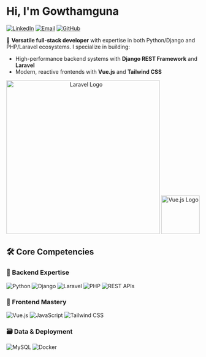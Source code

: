 # Hi, I'm Gowthamguna

[![LinkedIn](https://img.shields.io/badge/-Connect%20on%20LinkedIn-blue?style=for-the-badge&logo=linkedin)](https://www.linkedin.com/in/gowthamguna)
[![Email](https://img.shields.io/badge/-Connect%20on%20Mail-red?style=for-the-badge&logo=gmail)](mailto:gowthamguna46@gmail.com)
[![GitHub](https://img.shields.io/badge/-Follow%20my%20work-black?style=for-the-badge&logo=github)](https://github.com/Gowthamguna01)

🚀 **Versatile full-stack developer** with expertise in both Python/Django and PHP/Laravel ecosystems. I specialize in building:
- High-performance backend systems with **Django REST Framework** and **Laravel**
- Modern, reactive frontends with **Vue.js** and **Tailwind CSS**


<p align="center"><a href="https://laravel.com" target="_blank"><img src="https://raw.githubusercontent.com/laravel/art/master/logo-lockup/5%20SVG/2%20CMYK/1%20Full%20Color/laravel-logolockup-cmyk-red.svg" width="400" alt="Laravel Logo"></a> 

<a href="https://vuejs.org" target="_blank">
  <img src="https://vuejs.org/images/logo.png" width="100" alt="Vue.js Logo">
</a>

</p>






## 🛠 Core Competencies

### 🔧 Backend Expertise
![Python](https://img.shields.io/badge/Python-3776AB?style=rounded&logo=python&logoColor=white)
![Django](https://img.shields.io/badge/Django-092E20?style=flat&logo=django&logoColor=white)
![Laravel](https://img.shields.io/badge/Laravel-FF2D20?style=flat&logo=laravel&logoColor=white)
![PHP](https://img.shields.io/badge/PHP-777BB4?style=flat&logo=php&logoColor=white)
![REST APIs](https://img.shields.io/badge/REST%20APIs-FF6B6B?style=flat&logo=json&logoColor=white)

### 🌟 Frontend Mastery
![Vue.js](https://img.shields.io/badge/Vue.js-4FC08D?style=flat&logo=vuedotjs&logoColor=white)
![JavaScript](https://img.shields.io/badge/JavaScript-F7DF1E?style=flat&logo=javascript&logoColor=black)
![Tailwind CSS](https://img.shields.io/badge/Tailwind_CSS-06B6D4?style=flat&logo=tailwindcss&logoColor=white)

### 🗃 Data & Deployment
![MySQL](https://img.shields.io/badge/MySQL-4479A1?style=flat&logo=mysql&logoColor=white)
![Docker](https://img.shields.io/badge/Docker-2496ED?style=flat&logo=docker&logoColor=white)







